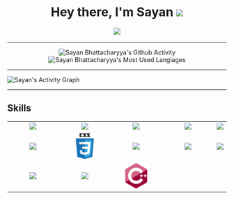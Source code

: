 <h1 align="center"> 
  Hey there, I'm Sayan <img src="https://raw.githubusercontent.com/MartinHeinz/MartinHeinz/master/wave.gif" width="55"> 
</h1>
<div align="center">
  <img src="https://github-readme-streak-stats.herokuapp.com/?user=Sayan3990&theme=chartreuse-dark&hide_border=true" width="60%">
</div>
<hr>
<div align="center">
  <img src="https://github-readme-stats.vercel.app/api?username=Sayan3990&theme=chartreuse-dark&show_icons=true&hide_border=true&count_private=true" alt ="Sayan Bhattacharyya's Github Activity" height="175px">
  <img src="https://github-readme-stats.vercel.app/api/top-langs/?username=Sayan3990&langs_count=6&layout=compact&hide_border=true&theme=chartreuse-dark&show_icons=true" alt ="Sayan Bhattacharyya's Most Used Langiages" height="175px">
</div>
<hr>
 <img alt="Sayan's Activity Graph" src="https://activity-graph.herokuapp.com/graph?username=Sayan3990&bg_color=000000&color=39FF14&line=FF0&point=F00&hide_border=true" />
<hr>
<h2 align="left"> Skills </h2>
<table align="center" width="100">
  <tr>
      <td align='center' width="190">
          <img src="https://github.com/abranhe/programming-languages-logos/blob/master/src/javascript/javascript.svg" width="60">
      </td>
      <td align='center' width="190">
          <img src="https://www.vectorlogo.zone/logos/typescriptlang/typescriptlang-icon.svg">
      </td>
      <td align='center' width="190">
          <img src="https://www.vectorlogo.zone/logos/reactjs/reactjs-ar21.svg">
      </td>
      <td align='center'>
          <img src="https://www.vectorlogo.zone/logos/nodejs/nodejs-ar21.svg">
      </td>
      <td align='center'>
          <img src="https://www.vectorlogo.zone/logos/expressjs/expressjs-ar21.svg">
      </td>
  </tr>
  <tr>
      <td align='center'>
          <img src="https://www.vectorlogo.zone/logos/w3_html5/w3_html5-ar21.svg">
      </td>
      <td align='center'>
          <img src="https://raw.githubusercontent.com/devicons/devicon/0d6c64dbbf311879f7d563bfc3ccf559f9ed111c/icons/css3/css3-original-wordmark.svg" width="60">
      </td>
      <td align='center'>
          <img src="https://www.vectorlogo.zone/logos/mongodb/mongodb-ar21.svg">
      </td>
      <td align='center' width="190">
          <img src="https://www.vectorlogo.zone/logos/postgresql/postgresql-ar21.svg">
      </td>
      <td align='center'>
          <img src="https://www.vectorlogo.zone/logos/firebase/firebase-ar21.svg">
      </td>
  </tr>
   <tr>
      <td align='center'>
          <img src="https://cdn.freebiesupply.com/logos/large/2x/git-logo-svg-vector.svg" width="90">
      </td>
      <td align='center'>
          <img src="https://cdn.iconscout.com/icon/free/png-256/c-programming-569564.png" width="60">
      </td>
      <td align='center'>
          <img src="https://github.com/devicons/devicon/blob/master/icons/cplusplus/cplusplus-original.svg" width="60">
      </td>
<!--       <td align='center' width="190">
          <img src="" width="60">
      </td>
      <td align='center'>
          <img src="">
      </td> -->
  </tr>
</table>
